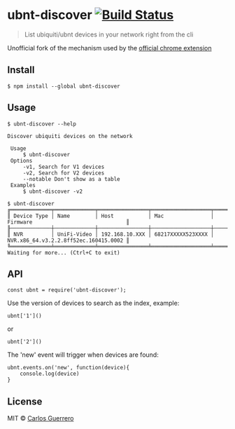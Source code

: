 # ubnt-discover [![Build Status](https://travis-ci.org/guerrerocarlos/ubnt-discover.svg?branch=master)](https://travis-ci.org/guerrerocarlos/ubnt-discover)

> List ubiquiti/ubnt devices in your network right from the cli

Unofficial fork of the mechanism used by the [official chrome extension](https://chrome.google.com/webstore/detail/ubiquiti-device-discovery/hmpigflbjeapnknladcfphgkemopofig)

## Install

```
$ npm install --global ubnt-discover
```

## Usage


```
$ ubnt-discover --help

Discover ubiquiti devices on the network

 Usage
	 $ ubnt-discover
 Options
	 -v1, Search for V1 devices
	 -v2, Search for V2 devices
	 --notable Don't show as a table
 Examples
	 $ ubnt-discover -v2
```

```
$ ubnt-discover
╔═════════════╤═════════════╤════════════════╤═══════════════════╤═══════════════════════════════════════╗
║ Device Type │ Name        │ Host           │ Mac               │ Firmware                              ║
╟─────────────┼─────────────┼────────────────┼───────────────────┼───────────────────────────────────────╢
║ NVR         │ UniFi-Video │ 192.168.10.XXX │ 68217XXXXX523XXXX │ NVR.x86_64.v3.2.2.8ff52ec.160415.0002 ║
╚═════════════╧═════════════╧════════════════╧═══════════════════╧═══════════════════════════════════════╝
Waiting for more... (Ctrl+C to exit)
```


## API

```
const ubnt = require('ubnt-discover');
```

Use the version of devices to search as the index, example:

```
ubnt['1']()
```
or
```
ubnt['2']()
```

The 'new' event will trigger when devices are found:

```
ubnt.events.on('new', function(device){
	console.log(device)
}
```

## License

MIT © [Carlos Guerrero](https://carlosguerrero.com)
